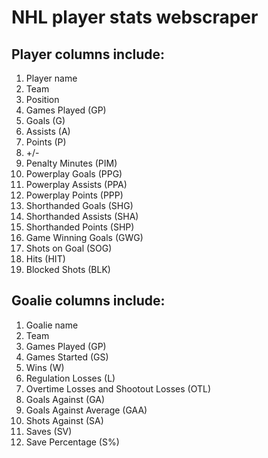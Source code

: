 # NHL player stats webscraper

## Player columns include:
1. Player name
1. Team
1. Position
1. Games Played (GP)
1. Goals (G)
1. Assists (A)
1. Points (P)
1. +/-
1. Penalty Minutes (PIM)
1. Powerplay Goals (PPG)
1. Powerplay Assists (PPA)
1. Powerplay Points (PPP)
1. Shorthanded Goals (SHG)
1. Shorthanded Assists (SHA)
1. Shorthanded Points (SHP)
1. Game Winning Goals (GWG)
1. Shots on Goal (SOG)
1. Hits (HIT)
1. Blocked Shots (BLK)

## Goalie columns include:
1. Goalie name
1. Team
1. Games Played (GP)
1. Games Started (GS)
1. Wins (W)
1. Regulation Losses (L)
1. Overtime Losses and Shootout Losses (OTL)
1. Goals Against (GA)
1. Goals Against Average (GAA)
1. Shots Against (SA)
1. Saves (SV)
1. Save Percentage (S%)